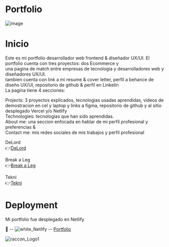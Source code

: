 # Portfolio</br>

![image](https://github.com/DIGORACCOON4279/Portfolio/assets/88150970/e4ba49ee-d6aa-41ba-a477-db8f11685fc9)

# Inicio</br>

Este es mi portfolio desarrollador web frontend & diseñador UX/UI. El portfolio cuenta con tres proyectos: dos Ecommerce y </br>
una pagina de match entre empresas de tecnologia y desarrolladores web y diseñadores UX/UI.</br>
tambien cuenta con link a mi resume & cover letter, perfil a behance de diseño UX/UI, repositorio de github & perfil en LinkeIin</br>
La pagina tiene 4 secciones: </br>

Projects: 3 proyectos explicados, tecnologias usadas aprendidas, videos de demostracion en cel y laptop y links a figma, repositorio de github y al sitio desplegado Vercel y/o Netlify</br>
Technologies: tecnologias que han sido aprendidas. </br>
About me: una seccion enfocada en hablar de mi perfil profesional y preferencias & </br>
Contact me: mis redes sociales de mis trabajos y perfil profesional </br>


DeLord</br>
👉[DeLord](https://delord.vercel.app/)</br>

Break a Leg</br>
👉[Break a Leg](https://break-a-leg.vercel.app/)</br>

Tekni</br>
👉[Tekni](https://tekniapp.netlify.app/)</br>

# Deployment </br>
Mi portfolio fue desplegado en Netlify</br>

🚀 -- ![white_Netlify](https://github.com/DIGORACCOON4279/Portfolio/assets/88150970/eb148dd1-5b6c-4e92-a1e2-46176052ad17) 
-- [Portfolio](https://65e247fef6822d27af3fb846--portfolioraccoon.netlify.app/#) </br>


![raccon_Logo1](https://github.com/DIGORACCOON4279/Portfolio/assets/88150970/947dd6ff-ce2b-4a94-bf44-4f9536ca46cc)</br>
